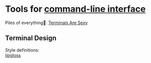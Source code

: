 
# Tools for [command-line interface](https://trendless.tech/consoles/)

Piles of everything💩:
[Terminals Are Sexy](https://terminalsare.sexy/)

## Terminal Design

Style definitions:  
[lipgloss](https://github.com/charmbracelet/lipgloss)
